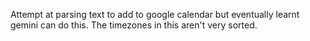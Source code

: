 Attempt at parsing text to add to google calendar but eventually learnt gemini can do this. The timezones in this aren't very sorted.
